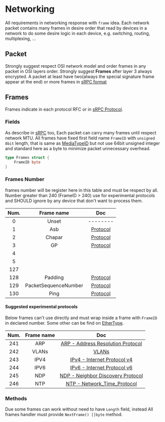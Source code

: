 # Networking
All requirements in networking response with `frame` idea. Each network packet contains many frames in desire order that read by devices in a network to do some desire logic in each device, e.g. switching, routing, multiplexing, ...

## Packet
Strongly suggest respect OSI network model and order frames in any packet in OSI layers order. Strongly suggest **Frames** after layer 3 always encrypted.
A packet at least have two(always the special signature frame appear at the end) or more frames in [sRPC format](./sRPC.md)

## Frames
Frames indicate in each protocol RFC or in [sRPC Protocol](./sRPC.md).

### Fields
As describe in [sRPC](./sRPC.md) too, Each packet can carry many frames until respect network MTU. All frames have fixed first field name `FrameID` with `unsigned 8bit` length, that is same as [MediaTypeID](./media-type.md) but not use 64bit unsigned integer and standard here as a byte to minimize packet unnecessary overhead.

```go
type Frames struct {
    FrameID byte
}
```

### Frames Number
frames number will be register here in this table and must be respect by all. Number greater than 240 (FrameID > 240) use for experimental protocols and SHOULD ignore by any device that don't want to process them.

| Num.  | Frame name   | Doc   |
| :---: | :---:        | :---: |
| 0     | Unset        | -------- |
| 1     | Asb          | [Protocol](./networking-osi_1-Asb.md) |
| 2     | Chapar       | [Protocol](./networking-osi_2-Chapar.md) |
| 3     | GP           | [Protocol](./networking-osi_3-Giti-Network.md) |
| 4     |              |  |
| 5     |              |  |
| 127   |              |  |
| 128   | Padding      | [Protocol](./networking-frame-signature.md) |
| 129   | PacketSequenceNumber | [Protocol](./sRPC.md) |
| 130   | Ping         | [Protocol](./sRPC.md) |

#### Suggested experimental protocols
Below frames can't use directly and must wrap inside a frame with `FrameID` in declared number. Some other can be find on [EtherType](https://en.wikipedia.org/wiki/EtherType).

| Num.  | Frame name   | Doc   |
| :---: | :---:        | :---: |
| 241   | ARP          | [ARP - Address Resolution Protocol](https://en.wikipedia.org/wiki/Address_Resolution_Protocol) |
| 242   | VLANs        | [VLANs](https://en.wikipedia.org/wiki/IEEE_802.1Q) |
| 243   | IPV4         | [IPv4 - Internet Protocol v4](https://en.wikipedia.org/wiki/IPv4) |
| 244   | IPV6         | [IPv6 - Internet Protocol v6](https://en.wikipedia.org/wiki/IPv6) |
| 245   | NDP          | [NDP - Neighbor Discovery Protocol](https://en.wikipedia.org/wiki/Neighbor_Discovery_Protocol) |
| 246   | NTP          | [NTP - Network_Time_Protocol](https://en.wikipedia.org/wiki/Network_Time_Protocol) |

### Methods
Due some frames can work without need to have `Length` field, instead All frames handler must provide `NextFrame() []byte` method.
